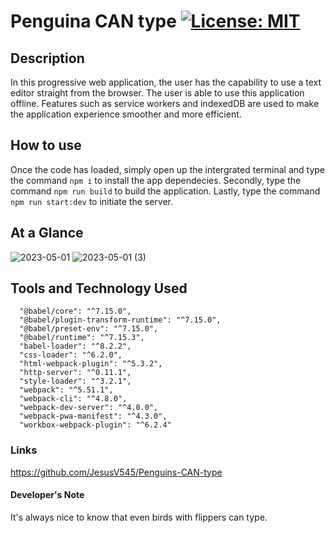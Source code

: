 # Penguina CAN type [![License: MIT](https://img.shields.io/badge/License-MIT-yellow.svg)](https://opensource.org/licenses/MIT)

## Description
In this progressive web application, the user has the capability to use a text editor straight from the browser. The user is able to use this application offline. Features such as service workers and indexedDB are used to make the application experience smoother and more efficient.


## How to use
Once the code has loaded, simply open up the intergrated terminal and type the command `npm i` to install the app dependecies. Secondly, type the command `npm run build` to build the application. Lastly, type the command `npm run start:dev` to initiate the server.

## At a Glance
![2023-05-01](https://user-images.githubusercontent.com/117941643/235572765-9f8ddbc3-cb54-4744-9dfa-1849ef30dbf8.png)
![2023-05-01 (3)](https://user-images.githubusercontent.com/117941643/235572800-7f6f5c52-be88-419b-b7b2-623a88119a80.png)

## Tools and Technology Used
      "@babel/core": "^7.15.0",
      "@babel/plugin-transform-runtime": "^7.15.0",
      "@babel/preset-env": "^7.15.0",
      "@babel/runtime": "^7.15.3",
      "babel-loader": "^8.2.2",
      "css-loader": "^6.2.0",
      "html-webpack-plugin": "^5.3.2",
      "http-server": "^0.11.1",
      "style-loader": "^3.2.1",
      "webpack": "^5.51.1",
      "webpack-cli": "^4.8.0",
      "webpack-dev-server": "^4.0.0",
      "webpack-pwa-manifest": "^4.3.0",
      "workbox-webpack-plugin": "^6.2.4"


### Links
https://github.com/JesusV545/Penguins-CAN-type


#### Developer's Note
It's always nice to know that even birds with flippers can type.
